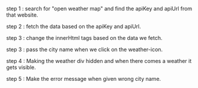 step 1 : search for "open weather map" and find the apiKey and apiUrl from that website.

step 2 : fetch the data based on the apiKey and apiUrl.

step 3 : change the innerHtml tags based on the data we fetch.

step 3 : pass the city name when we click on the weather-icon.

step 4 : Making the weather div hidden and when there comes a weather it gets visible.

step 5 : Make the error message when given wrong city name.